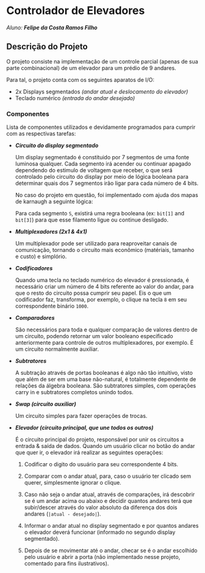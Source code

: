 # Controlador de Elevadores
*Aluno:* ***Felipe da Costa Ramos Filho***

## Descrição do Projeto

O projeto consiste na implementação de um controle parcial (apenas de sua parte combinacional) de um elevador para um prédio de 9 andares.

Para tal, o projeto conta com os seguintes aparatos de I/O:

+ 2x Displays segmentados *(andar atual e deslocamento do elevador)*
+ Teclado numérico *(entrada do andar desejado)*

### Componentes

Lista de componentes utilizados e devidamente programados para cumprir com as respectivas tarefas:

+ ***Circuito do display segmentado***

  Um display segmentado é constituido por 7 segmentos de uma fonte luminosa qualquer. Cada segmento irá acender ou continuar apagado dependendo do estimulo de voltagem que receber, o que será controlado pelo circuito do display por meio de lógica booleana para determinar quais dos 7 segmentos irão ligar para cada número de 4 bits. 

  No caso do projeto em questão, foi implementado com ajuda dos mapas de karnaugh a seguinte lógica:

  Para cada segmento `S`, existirá uma regra booleana (ex: `bit[1]` and `bit[3]`) para que esse filamento ligue ou continue desligado.

+ ***Multiplexadores (2x1 & 4x1)***

  Um multiplexador pode ser utilizado para reaproveitar canais de comunicação, tornando o circuito mais econômico (matériais, tamanho e custo) e simplório.

+ ***Codificadores***

  Quando uma tecla no teclado numérico do elevador é pressionada, é necessário criar um número de 4 bits referente ao valor do andar, para que o resto do circuito possa cumprir seu papel. Eis o que um codificador faz, transforma, por exemplo, o clique na tecla `8` em seu correspondente binário `1000`.

+ ***Comparadores***

  São necessários para toda e qualquer comparação de valores dentro de um circuito, podendo retornar um valor booleano especificado anteriormente para controle de outros multiplexadores, por exemplo. É um circuito normalmente auxiliar.

+ ***Subtratores***

  A subtração através de portas booleanas é algo não tão intuitivo, visto que além de ser em uma base não-natural, é totalmente dependente de relações da álgebra booleana. São subtratores simples, com operações carry in e subtratores completos unindo todos.

+ ***Swap (circuito auxiliar)***

  Um circuito simples para fazer operações de trocas.

+ ***Elevador (circuito principal, que une todos os outros)***

  É o circuito principal do projeto, responsável por unir os circuitos a entrada & saída de dados. Quando um usuário clicar no botão do andar que quer ir, o elevador irá realizar as seguintes operações:

  1. Codificar o digito do usuário para seu correspondente 4 bits.

  2. Comparar com o andar atual, para, caso o usuário ter clicado sem querer, simplesmente ignorar o clique.

  3. Caso não seja o andar atual, através de comparações, irá descobrir se é um andar acima ou abaixo e decidir quantos andares terá que subir/descer através do valor absoluto da diferença dos dois andares (`|atual - desejado|`).

  4. Informar o andar atual no display segmentado e por quantos andares o elevador deverá funcionar (informado no segundo display segmentado).

  5. Depois de se movimentar até o andar, checar se é o andar escolhido pelo usuário e abrir a porta (não implementado nesse projeto, comentado para fins ilustrativos).

     ​


